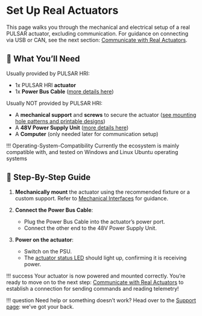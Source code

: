 # Set Up Real Actuators

This page walks you through the mechanical and electrical setup of a real PULSAR actuator, excluding communication. For guidance on connecting via USB or CAN, see the next section: [Communicate with Real Actuators](../communicate/communicate_real.md).

## 🧰 What You’ll Need

Usually provided by PULSAR HRI:

* 1x PULSAR HRI **actuator**
* 1x **Power Bus Cable** ([more details here](../set_up/hardware_interfaces/electrical_interfaces.md#power-bus-cable))

Usually NOT provided by PULSAR HRI:

* A **mechanical support** and **screws** to secure the actuator ([see mounting hole patterns and printable designs](../set_up/hardware_interfaces/mechanical_interfaces.md))
* A **48V Power Supply Unit** ([more details here](../set_up/hardware_interfaces/electrical_interfaces.md#power-bus))
* A **Computer** (only needed later for communication setup)

!!! Operating-System-Compatibility
Currently the ecosystem is mainly compatible with, and tested on Windows and Linux Ubuntu operating systems

## 👣 Step-By-Step Guide

1. **Mechanically mount** the actuator using the recommended fixture or a custom support. Refer to [Mechanical Interfaces](../set_up/hardware_interfaces/mechanical_interfaces.md) for guidance.

2. **Connect the Power Bus Cable**:

   * Plug the Power Bus Cable into the actuator’s power port.
   * Connect the other end to the 48V Power Supply Unit.

3. **Power on the actuator**:

   * Switch on the PSU.
   * The [actuator status LED](../set_up/hardware_interfaces/led.md) should light up, confirming it is receiving power.

!!! success
    Your actuator is now powered and mounted correctly. You’re ready to move on to the next step: [Communicate with Real Actuators](../communicate/communicate_real.md) to establish a connection for sending commands and reading telemetry!

!!! question
    Need help or something doesn’t work? Head over to the [Support page](../support.md): we’ve got your back.
